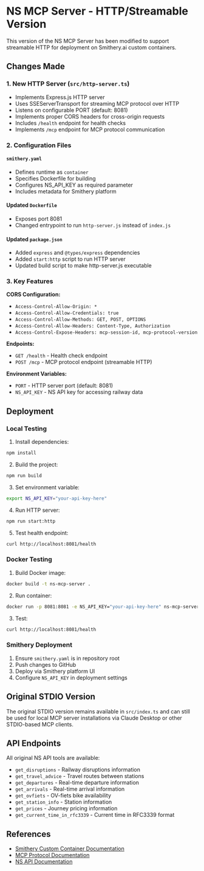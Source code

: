 # NS MCP Server - HTTP/Streamable Version

This version of the NS MCP Server has been modified to support streamable HTTP for deployment on Smithery.ai custom containers.

## Changes Made

### 1. New HTTP Server (`src/http-server.ts`)
- Implements Express.js HTTP server
- Uses SSEServerTransport for streaming MCP protocol over HTTP
- Listens on configurable PORT (default: 8081)
- Implements proper CORS headers for cross-origin requests
- Includes `/health` endpoint for health checks
- Implements `/mcp` endpoint for MCP protocol communication

### 2. Configuration Files

#### `smithery.yaml`
- Defines runtime as `container`
- Specifies Dockerfile for building
- Configures NS_API_KEY as required parameter
- Includes metadata for Smithery platform

#### Updated `Dockerfile`
- Exposes port 8081
- Changed entrypoint to run `http-server.js` instead of `index.js`

#### Updated `package.json`
- Added `express` and `@types/express` dependencies
- Added `start:http` script to run HTTP server
- Updated build script to make http-server.js executable

### 3. Key Features

**CORS Configuration:**
- `Access-Control-Allow-Origin: *`
- `Access-Control-Allow-Credentials: true`
- `Access-Control-Allow-Methods: GET, POST, OPTIONS`
- `Access-Control-Allow-Headers: Content-Type, Authorization`
- `Access-Control-Expose-Headers: mcp-session-id, mcp-protocol-version`

**Endpoints:**
- `GET /health` - Health check endpoint
- `POST /mcp` - MCP protocol endpoint (streamable HTTP)

**Environment Variables:**
- `PORT` - HTTP server port (default: 8081)
- `NS_API_KEY` - NS API key for accessing railway data

## Deployment

### Local Testing

1. Install dependencies:
```bash
npm install
```

2. Build the project:
```bash
npm run build
```

3. Set environment variable:
```bash
export NS_API_KEY="your-api-key-here"
```

4. Run HTTP server:
```bash
npm run start:http
```

5. Test health endpoint:
```bash
curl http://localhost:8081/health
```

### Docker Testing

1. Build Docker image:
```bash
docker build -t ns-mcp-server .
```

2. Run container:
```bash
docker run -p 8081:8081 -e NS_API_KEY="your-api-key-here" ns-mcp-server
```

3. Test:
```bash
curl http://localhost:8081/health
```

### Smithery Deployment

1. Ensure `smithery.yaml` is in repository root
2. Push changes to GitHub
3. Deploy via Smithery platform UI
4. Configure `NS_API_KEY` in deployment settings

## Original STDIO Version

The original STDIO version remains available in `src/index.ts` and can still be used for local MCP server installations via Claude Desktop or other STDIO-based MCP clients.

## API Endpoints

All original NS API tools are available:
- `get_disruptions` - Railway disruptions information
- `get_travel_advice` - Travel routes between stations
- `get_departures` - Real-time departure information
- `get_arrivals` - Real-time arrival information  
- `get_ovfiets` - OV-fiets bike availability
- `get_station_info` - Station information
- `get_prices` - Journey pricing information
- `get_current_time_in_rfc3339` - Current time in RFC3339 format

## References

- [Smithery Custom Container Documentation](https://smithery.ai/docs/build/deployments/custom-container)
- [MCP Protocol Documentation](https://modelcontextprotocol.io/)
- [NS API Documentation](https://apiportal.ns.nl/)
